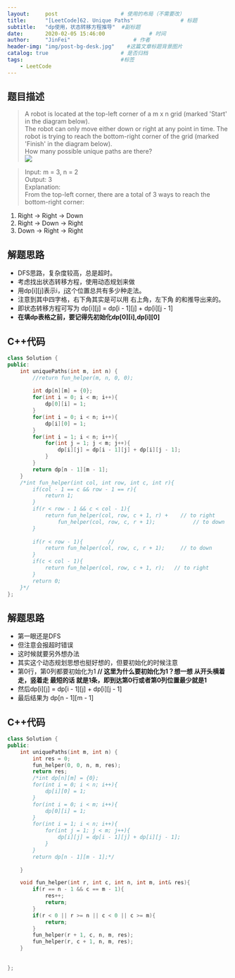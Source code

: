```yaml
---
layout:     post                    # 使用的布局（不需要改） 
title:      "[LeetCode]62. Unique Paths"               # 标题  
subtitle:   "dp使用，状态转移方程推导"  #副标题 
date:       2020-02-05 15:46:00              # 时间 
author:     "JinFei"                    # 作者 
header-img: "img/post-bg-desk.jpg"    #这篇文章标题背景图片 
catalog: true                       # 是否归档 
tags:                               #标签     
    - LeetCode 
---
```


## 题目描述
> A robot is located at the top-left corner of a m x n grid (marked 'Start' in the diagram below). <br>
The robot can only move either down or right at any point in time. The robot is trying to reach the bottom-right corner of the grid (marked 'Finish' in the diagram below). <br>
How many possible unique paths are there? <br>
![](https://assets.leetcode.com/uploads/2018/10/22/robot_maze.png)


> Input: m = 3, n = 2 <br>
Output: 3 <br>
Explanation: <br>
From the top-left corner, there are a total of 3 ways to reach the bottom-right corner: <br>
1. Right -> Right -> Down<br>
2. Right -> Down -> Right<br>
3. Down -> Right -> Right<br>


## 解题思路

- DFS思路，复杂度较高，总是超时。
- 考虑找出状态转移方程，使用动态规划来做
- 用dp[i][j]表示i，j这个位置总共有多少种走法。
- 注意到其中四字格，右下角其实是可以用 右上角，左下角 的和推导出来的。
- 即状态转移方程可写为 dp[i][j] = dp[i - 1][j] + dp[i][j - 1]
- **在填dp表格之前，要记得先初始化dp[0][i],dp[i][0]**


## C++代码
```C++
class Solution {
public:
    int uniquePaths(int m, int n) {
        //return fun_helper(m, n, 0, 0);
        
        int dp[n][m] = {0};
        for(int i = 0; i < m; i++){
            dp[0][i] = 1;
        }
        for(int i = 0; i < n; i++){
            dp[i][0] = 1;
        }
        for(int i = 1; i < n; i++){
            for(int j = 1; j < m; j++){
                dp[i][j] = dp[i - 1][j] + dp[i][j - 1];
            }
        }
        return dp[n - 1][m - 1];
    }
    /*int fun_helper(int col, int row, int c, int r){
        if(col - 1 == c && row - 1 == r){
            return 1;
        }
        if(r < row - 1 && c < col - 1){
            return fun_helper(col, row, c + 1, r) +    // to right
                fun_helper(col, row, c, r + 1);            // to down
        }
        
        if(r < row - 1){        // 
            return fun_helper(col, row, c, r + 1);     // to down
        }
        if(c < col - 1){
            return fun_helper(col, row, c + 1, r);   // to right
        }
        return 0;
    }*/
};
```


## 解题思路

- 第一眼还是DFS
- 但注意会报超时错误
- 这时候就要另外想办法
- 其实这个动态规划思想也挺好想的，但要初始化的时候注意
- 第0行，第0列都要初始化为1 **// 这里为什么要初始化为1？想一想 从开头横着走，竖着走 最短的话 就是1条，即到达第0行或者第0列位置最少就是1** 
- 然后dp[i][j] = dp[i - 1][j] + dp[i][j - 1]
- 最后结果为 dp[n - 1][m - 1]


## C++代码
```C++
class Solution {
public:
    int uniquePaths(int m, int n) {
        int res = 0;
        fun_helper(0, 0, n, m, res);
        return res;
        /*int dp[n][m] = {0};
        for(int i = 0; i < n; i++){
            dp[i][0] = 1;
        }
        for(int i = 0; i < m; i++){
            dp[0][i] = 1;
        }
        for(int i = 1; i < n; i++){
            for(int j = 1; j < m; j++){
                dp[i][j] = dp[i - 1][j] + dp[i][j - 1];
            }
        }
        return dp[n - 1][m - 1];*/
        
    }

    void fun_helper(int r, int c, int n, int m, int& res){
        if(r == n - 1 && c == m - 1){
            res++;
            return;
        }
        if(r < 0 || r >= n || c < 0 || c >= m){
            return;
        }
        fun_helper(r + 1, c, n, m, res);
        fun_helper(r, c + 1, n, m, res);
    }
    
    
};
```